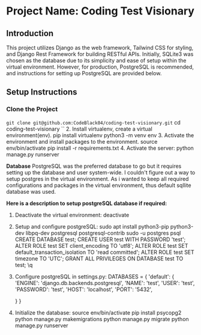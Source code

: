 # Project Name: Coding Test Visionary

## Introduction
This project utilizes Django as the web framework, Tailwind CSS for styling, and Django Rest Framework for building RESTful APIs. Initially, SQLite3 was chosen as the database due to its simplicity and ease of setup within the virtual environment. However, for production, PostgreSQL is recommended, and instructions for setting up PostgreSQL are provided below.

## Setup Instructions

### Clone the Project
``
  git clone git@github.com:CodeBlack04/coding-test-visionary.git
``
  cd coding-test-visionary
``
2. Install virtualenv, create a virtual environment(env).
  pip install virtualenv
  python3 -m venv env
3. Activate the environment and install packages to the environment.
  source env/bin/activate
  pip install -r requirements.txt
4. Activate the server:
   python manage.py runserver

**Database**
PostgreSQL was the preferred database to go but it requires setting up the database and user system-wide. I couldn't figure out a way to setup postgres in the virtual environment. As i wanted to keep all required configurations and packages in the virtual environment, thus default sqllite database was used.

**Here is a description to setup postgreSQL database if required:**
1. Deactivate the virtual environment:
deactivate
2. Setup and configure postgreSQL:
sudo apt install python3-pip python3-dev libpq-dev postgresql postgresql-contrib
sudo -u postgres psql
CREATE DATABASE test;
CREATE USER test WITH PASSWORD 'test';
ALTER ROLE test SET client_encoding TO 'utf8';
ALTER ROLE test SET default_transaction_isolation TO 'read committed';
ALTER ROLE test SET timezone TO 'UTC';
GRANT ALL PRIVILEGES ON DATABASE test TO test;
\q

3. Configure postgreSQL in settings.py:
   DATABASES = {
    'default': {
        'ENGINE': 'django.db.backends.postgresql',
        'NAME': 'test',
        'USER': 'test',
        'PASSWORD': 'test',
        'HOST': 'localhost',
        'PORT': '5432',

    }
}

4. Initialize the database:
   source env/bin/activate
   pip install psycopg2
   python manage.py makemigrations
   python manage.py migrate
   python manage.py runserver 


  
